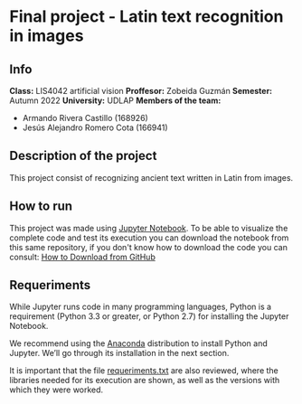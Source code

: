 # Final project - Latin text recognition in images

## Info

**Class:** LIS4042 artificial vision
**Proffesor:** Zobeida Guzmán
**Semester:** Autumn 2022
**University:** UDLAP
**Members of the team:** 
- Armando Rivera Castillo (168926)
- Jesús Alejandro Romero Cota (166941)

## Description of the project

This project consist of recognizing ancient text written in Latin from images.

## How to run

This project was made using [Jupyter Notebook](https://jupyter.org/). To be able to visualize the complete code and test its execution you can download the notebook from this same repository, if you don't know how to download the code you can consult: [How to Download from GitHub](https://www.gitkraken.com/learn/git/github-download#:~:text=Click%20on%20the%20file%20you,the%20file%2C%20and%20select%20Save%20)

## Requeriments

While Jupyter runs code in many programming languages, Python is a requirement (Python 3.3 or greater, or Python 2.7) for installing the Jupyter Notebook.

We recommend using the [Anaconda](https://www.anaconda.com/) distribution to install Python and Jupyter. We’ll go through its installation in the next section.

It is important that the file [requeriments.txt](https://github.com/mandorc/Vision-artificial-proyecto-final/blob/main/requeriments.txt) are also reviewed, where the libraries needed for its execution are shown, as well as the versions with which they were worked.
